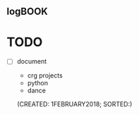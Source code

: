 logBOOK
---


# TODO

- [ ] document   
	* crg projects
	* python
	* dance

	(CREATED: 1FEBRUARY2018; SORTED:) 
